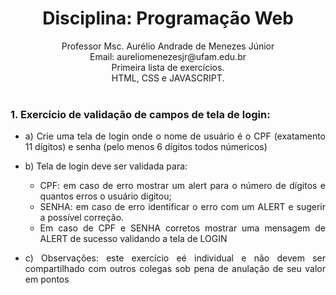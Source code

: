 
# <center>Disciplina: Programação Web
<center>Professor Msc. Aurélio Andrade de Menezes Júnior
<center>Email: aureliomenezesjr@ufam.edu.br
<center>Primeira lista de exercícios. <center>HTML, CSS e JAVASCRIPT.<div align="justify"> <br>


### 1. Exercício de validação de campos de tela de login:

* a) Crie uma tela de login onde o nome de usuário é o CPF (exatamento 11 dígitos) e senha (pelo menos 6 dígitos todos númericos)

* b) Tela de login deve ser validada para:
    - CPF: em caso de erro mostrar um alert para o número de dígitos e quantos erros o usuário digitou;
    - SENHA: em caso de erro identificar o erro com um ALERT e sugerir a possível correção.
    - Em caso de CPF e SENHA corretos mostrar uma mensagem de ALERT de sucesso validando a tela de LOGIN

* c) Observações: este exercício eé individual e não devem ser compartilhado com outros colegas sob pena de anulação de seu valor em pontos 
